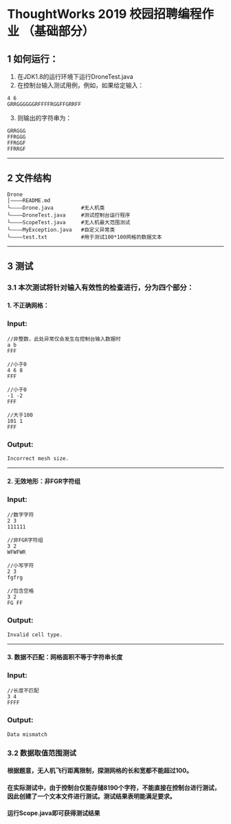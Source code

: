 # ThoughtWorks 2019 校园招聘编程作业 （基础部分）
## 1 如何运行：
1. 在JDK1.8的运行环境下运行DroneTest.java
2. 在控制台输入测试用例，例如，如果给定输入：
```
4 6
GRRGGGGGGRFFFFRGGFFGRRFF
```
3. 则输出的字符串为：
```
GRRGGG
FFRGGG
FFRGGF
FFRRGF
```
***
## 2 文件结构
```
Drone
│————README.md
└————Drone.java         #无人机类
└————DroneTest.java     #测试控制台运行程序
└————ScopeTest.java     #无人机最大范围测试
└————MyException.java   #自定义异常类
└————test.txt           #用于测试100*100网格的数据文本
```
***
## 3 测试
### 3.1 本次测试将针对输入有效性的检查进行，分为四个部分：
#### 1. 不正确网格：
### Input:
```
//非整数，此处异常仅会发生在控制台输入数据时
a b
FFF
```
```
//小于0
4 6 8
FFF
```
```
//小于0
-1 -2
FFF
```
```
//大于100
101 1
FFF
```
### Output:
```
Incorrect mesh size.
```
***
#### 2. 无效地形：非FGR字符组
### Input:
```
//数字字符
2 3
111111
```
```
//非FGR字符组
3 2 
WFWFWR
```
```
//小写字符
2 3
fgfrg
```
```
//包含空格
3 2
FG FF 
```
### Output:
```
Invalid cell type.
```
***
#### 3. 数据不匹配：网格面积不等于字符串长度
### Input:
```
//长度不匹配
3 4
FFFF
```
### Output:
```
Data mismatch
```
### 3.2 数据取值范围测试
#### 根据题意，无人机飞行距离限制，探测网格的长和宽都不能超过100。
#### 在实际测试中，由于控制台仅能存储8190个字符，不能直接在控制台进行测试，因此创建了一个文本文件进行测试。测试结果表明能满足要求。
#### 运行Scope.java即可获得测试结果